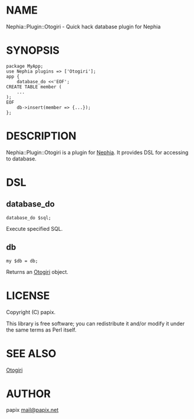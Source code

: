 # NAME

Nephia::Plugin::Otogiri - Quick hack database plugin for Nephia

# SYNOPSIS

    package MyApp;
    use Nephia plugins => ['Otogiri'];
    app {
        database_do <<'EOF';
    CREATE TABLE member (
        ...
    );
    EOF
        db->insert(member => {...});
    };

# DESCRIPTION

Nephia::Plugin::Otogiri is a plugin for [Nephia](http://search.cpan.org/perldoc?Nephia). It provides DSL for accessing to database.

# DSL

## database\_do

    database_do $sql;

Execute specified SQL.

## db

    my $db = db;

Returns an [Otogiri](http://search.cpan.org/perldoc?Otogiri) object.

# LICENSE

Copyright (C) papix.

This library is free software; you can redistribute it and/or modify
it under the same terms as Perl itself.

# SEE ALSO

[Otogiri](http://search.cpan.org/perldoc?Otogiri)

# AUTHOR

papix <mail@papix.net>
